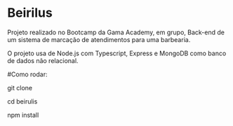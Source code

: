 # Beirilus

Projeto realizado no Bootcamp da Gama Academy, em grupo, Back-end de um sistema de marcação de atendimentos para uma barbearia.


O projeto usa de Node.js com Typescript, Express e MongoDB como banco de dados não relacional.

#Como rodar:

git clone 

cd beirulis

npm install 

